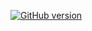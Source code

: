[![GitHub version](https://badge.fury.io/gh/duester%2Fdocument-converter-plaintext.svg?icon=si%3Agithub)](https://badge.fury.io/gh/duester%2Fdocument-converter-plaintext)
